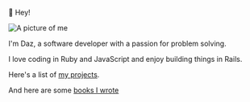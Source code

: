 <p class="display-m">👋 Hey!</p>

<img src="/images/daz.webp" alt="A picture of me" class="daz dropshadow">

I'm Daz, a software developer with a passion for problem solving.

I love coding in Ruby and JavaScript and enjoy building things in Rails.

Here's a list of [my projects](/projects).

And here are some [books I wrote](/books)